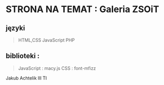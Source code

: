 

# STRONA NA TEMAT :  Galeria ZSOiT

## języki
 > HTML,CSS
 > JavaScript
 > PHP
## biblioteki : 
> JavaScript : macy.js
> CSS : font-mfizz

Jakub Achtelik III TI